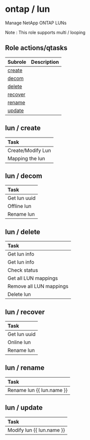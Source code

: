 # ontap / lun 
Manage NetApp ONTAP LUNs  
  
Note : This role supports multi / looping





## Role actions/qtasks

| Subrole | Description |
| :------ | :---------- |
| [create](#lun--create) |  |
| [decom](#lun--decom) |  |
| [delete](#lun--delete) |  |
| [recover](#lun--recover) |  |
| [rename](#lun--rename) |  |
| [update](#lun--update) |  |




## lun / create


| Task |
| :--- |
| Create/Modify Lun  |
| Mapping the lun |



## lun / decom


| Task |
| :--- |
| Get lun uuid |
| Offline lun |
| Rename lun |



## lun / delete


| Task |
| :--- |
| Get lun info |
| Get lun info |
| Check status |
| Get all LUN mappings |
| Remove all LUN mappings |
| Delete lun |



## lun / recover


| Task |
| :--- |
| Get lun uuid |
| Online lun |
| Rename lun |



## lun / rename


| Task |
| :--- |
| Rename lun {{ lun.name   }} |



## lun / update


| Task |
| :--- |
| Modify lun {{ lun.name  }} |




